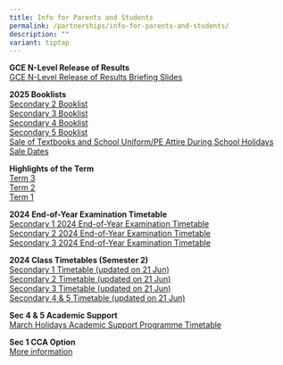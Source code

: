 ```yaml
---
title: Info for Parents and Students
permalink: /partnerships/info-for-parents-and-students/
description: ""
variant: tiptap
---
```

<p><strong>GCE N-Level Release of Results</strong>
<br><a href="/files/Briefing_Slides_for_Release_of_N_Level_Results.pdf" rel="noopener noreferrer nofollow" target="_blank">GCE N-Level Release of Results Briefing Slides</a>
</p>
<p></p>
<p><strong>2025 Booklists</strong>
<br><a href="/files/BVSS__Sec_2_2025_Booklist.pdf" rel="noopener noreferrer nofollow" target="_blank">Secondary 2 Booklist</a>
<br><a href="/files/BVSS__Sec_3_2025_Booklist.pdf" rel="noopener nofollow" target="_blank">Secondary 3 Booklist</a>
<br><a href="/files/BVSS__Sec_4_2025_Booklist.pdf" rel="noopener nofollow" target="_blank">Secondary 4 Booklist</a>
<br><a href="/files/BVSS__Sec_5_2025_Booklist.pdf" rel="noopener nofollow" target="_blank">Secondary 5 Booklist</a>
<br><a href="/files/Annex_A.pdf" rel="noopener nofollow" target="_blank">Sale of Textbooks and School Uniform/PE Attire During School Holidays</a>
<br><a href="/files/Sale_dates.pdf" rel="noopener nofollow" target="_blank">Sale Dates</a>
<br>
</p>
<p><strong>Highlights of the Term</strong>
<br><a href="/files/HighIights_of_Term_3_2024.pdf" rel="noopener noreferrer nofollow" target="_blank">Term 3</a>
<br><a href="/files/Term2_Highlights.pdf" rel="noopener noreferrer nofollow" target="_blank">Term 2</a>
<br><a href="/files/2024_Term_1_Parent_Letter_Annex.pdf" rel="noopener noreferrer nofollow" target="_blank">Term 1</a>
<br>
</p>
<p><strong>2024 End-of-Year Examination Timetable</strong>
<br><a href="/files/Info%20for%20Parents%20Stakeholders/Sec_1_2024_EYE_Timetable.pdf" rel="noopener noreferrer nofollow" target="_blank">Secondary 1 2024 End-of-Year Examination Timetable</a>
<br><a href="/files/Info%20for%20Parents%20Stakeholders/Sec_2_2024_EYE_Timetable.pdf" rel="noopener noreferrer nofollow" target="_blank">Secondary 2 2024 End-of-Year Examination Timetable</a>
<br><a href="/files/Info%20for%20Parents%20Stakeholders/Sec_3_2024_EYE_Timetable.pdf" rel="noopener noreferrer nofollow" target="_blank">Secondary 3 2024 End-of-Year Examination Timetable</a>
</p>
<p></p>
<p><strong>2024 Class Timetables (Semester 2)</strong>
<br><a href="/files/Secondary_1_Timetable__updated_on_21_Jun_.pdf" rel="noopener noreferrer nofollow" target="_blank">Secondary 1 Timetable (updated on 21 Jun)</a>
<br><a href="/files/Secondary_2_Timetable__updated_on_21_Jun_.pdf" rel="noopener noreferrer nofollow" target="_blank">Secondary 2 Timetable (updated on 21 Jun)</a>
<br><a href="/files/Secondary_3_Timetable__updated_on_21_Jun_.pdf" rel="noopener noreferrer nofollow" target="_blank">Secondary 3 Timetable (updated on 21 Jun)</a>
<br><a href="/files/Secondary_4___5_Timetable__updated_on_21_Jun_.pdf" rel="noopener noreferrer nofollow" target="_blank">Secondary 4 &amp; 5 Timetable (updated on 21 Jun)</a>
</p>
<p></p>
<p><strong>Sec 4 &amp; 5 Academic Support</strong>
<br><a href="/files/March_Holidays_Academic_Support_Programme.pdf" rel="noopener noreferrer nofollow" target="_blank">March Holidays Academic Support Programme Timetable</a>
</p>
<p></p>
<p><strong>Sec 1 CCA Option</strong>
<br><a href="/for-parents-and-stakeholders/cca-option/" rel="noopener noreferrer nofollow" target="_blank">More information</a>
</p>